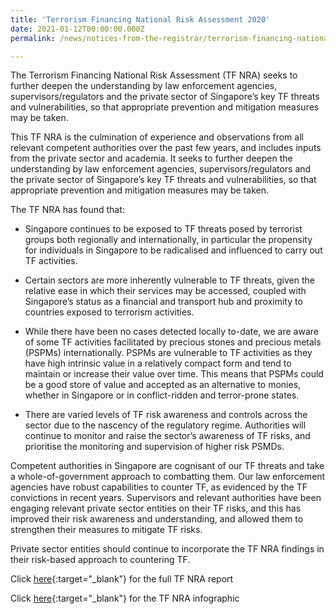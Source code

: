 ```yaml
---
title: 'Terrorism Financing National Risk Assessment 2020'
date: 2021-01-12T00:00:00.000Z
permalink: /news/notices-from-the-registrar/terrorism-financing-national-risk-assessment-2020

---
```


The Terrorism Financing National Risk Assessment (TF NRA) seeks to further deepen the understanding by law enforcement agencies, supervisors/regulators and the private sector of Singapore’s key TF threats and vulnerabilities, so that appropriate prevention and mitigation measures may be taken.

This TF NRA is the culmination of experience and observations from all relevant competent authorities over the past few years, and includes inputs from the private sector and academia. It seeks to further deepen the understanding by law enforcement agencies, supervisors/regulators and the private sector of Singapore’s key TF threats and vulnerabilities, so that appropriate prevention and mitigation measures may be taken.

The TF NRA has found that:

-   Singapore continues to be exposed to TF threats posed by terrorist groups both regionally and internationally, in particular the propensity for individuals in Singapore to be radicalised and influenced to carry out TF activities.

-   Certain sectors are more inherently vulnerable to TF threats, given the relative ease in which their services may be accessed, coupled with Singapore’s status as a financial and transport hub and proximity to countries exposed to terrorism activities.

-   While there have been no cases detected locally to-date, we are aware of some TF activities facilitated by precious stones and precious metals (PSPMs) internationally. PSPMs are vulnerable to TF activities as they have high intrinsic value in a relatively compact form and tend to maintain or increase their value over time. This means that PSPMs could be a good store of value and accepted as an alternative to monies, whether in Singapore or in conflict-ridden and terror-prone states.

-   There are varied levels of TF risk awareness and controls across the sector due to the nascency of the regulatory regime. Authorities will continue to monitor and raise the sector’s awareness of TF risks, and prioritise the monitoring and supervision of higher risk PSMDs.

Competent authorities in Singapore are cognisant of our TF threats and take a whole-of-government approach to combatting them. Our law enforcement agencies have robust capabilities to counter TF, as evidenced by the TF convictions in recent years. Supervisors and relevant authorities have been engaging relevant private sector entities on their TF risks, and this has improved their risk awareness and understanding, and allowed them to strengthen their measures to mitigate TF risks.

Private sector entities should continue to incorporate the TF NRA findings in their risk-based approach to countering TF.


Click [here](/images/Terrorism%20Financing%20National%20Risk%20Assessment%202020.pdf){:target="_blank"} for the full TF NRA report

Click [here](/images/TF%20NRA%20Infographic.jpg){:target="_blank"} for the TF NRA infographic
